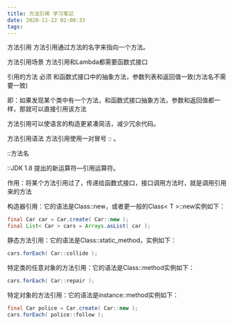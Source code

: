 ```yaml
---
title: 方法引用 学习笔记
date: 2020-11-22 02:00:33
tags:
---
```


方法引用
方法引用通过方法的名字来指向一个方法。

方法引用场景
方法引用和Lambda都需要函数式接口

引用的方法 必须 和函数式接口中的抽象方法，参数列表和返回值一致(方法名不需要一致)

即：如果发现某个类中有一个方法，和函数式接口抽象方法，参数和返回值都一样，那就可以直接引用该方法

方法引用可以使语言的构造更紧凑简洁，减少冗余代码。

方法引用语法
方法引用使用一对冒号 :: 。

::方法名

::JDK 1.8 提出的新运算符—引用运算符。

 作用：将某个方法引用过了，传递给函数式接口，接口调用方法时，就是调用引用来的方法

构造器引用：它的语法是Class::new，或者更一般的Class< T >::new实例如下：

```java
final Car car = Car.create( Car::new ); 
final List< Car > cars = Arrays.asList( car );
```


静态方法引用：它的语法是Class::static_method，实例如下：

```java
cars.forEach( Car::collide );
```

特定类的任意对象的方法引用：它的语法是Class::method实例如下：

```java
cars.forEach( Car::repair );
```

特定对象的方法引用：它的语法是instance::method实例如下：

```java
final Car police = Car.create( Car::new ); 
cars.forEach( police::follow );
```